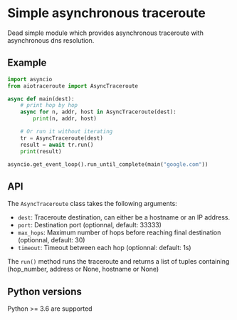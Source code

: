 # Simple asynchronous traceroute

Dead simple module which provides asynchronous traceroute with asynchronous dns resolution.
## Example

```python
import asyncio
from aiotraceroute import AsyncTraceroute

async def main(dest):
	# print hop by hop
	async for n, addr, host in AsyncTraceroute(dest):
		print(n, addr, host)

	# Or run it without iterating
	tr = AsyncTraceroute(dest)
	result = await tr.run()
	print(result)

asyncio.get_event_loop().run_until_complete(main("google.com"))
```
## API
The `AsyncTraceroute` class takes the following arguments:
  * `dest`: Traceroute destination, can either be a hostname or an IP address.
  * `port`: Destination port (optionnal, default: 33333)
  * `max_hops`: Maximum number of hops before reaching final destination (optionnal, default: 30)
  * `timeout`: Timeout between each hop (optionnal: default: 1s)

The `run()` method runs the traceroute and returns a list of tuples containing (hop_number, address or None, hostname or None)
## Python versions
Python >= 3.6 are supported

